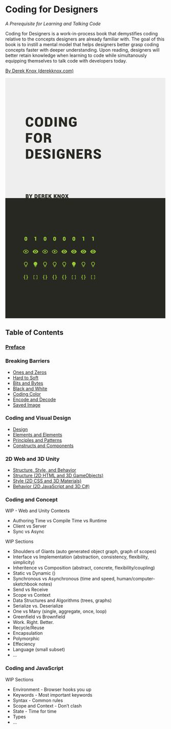 # Coding for Designers

*A Prerequisite for Learning and Talking Code*

Coding for Designers is a work-in-process book that demystifies coding relative to the concepts designers are already familiar with. The goal of this book is to instill a mental model that helps designers better grasp coding concepts faster with deeper understanding. Upon reading, designers will better retain knowledge when learning to code while simultanously equipping themselves to talk code with developers today.

[By Derek Knox (derekknox.com)](http://www.derekknox.com)

![Coding for Designers](Coding%20For%20Designers/cover-coding-for-designers.jpg "Coding for Designers")

## Table of Contents

### [Preface](Coding%20For%20Designers/Preface.md)

### Breaking Barriers
- [Ones and Zeros](Breaking%20Barriers/Ones%20and%20Zeros.md)
- [Hard to Soft](Breaking%20Barriers/Hard%20to%20Soft.md)
- [Bits and Bytes](Breaking%20Barriers/Bits%20and%20Bytes.md)
- [Black and White](Breaking%20Barriers/Black%20and%20White.md)
- [Coding Color](Breaking%20Barriers/Coding%20Color.md)
- [Encode and Decode](Breaking%20Barriers/Encode%20and%20Decode.md)
- [Saved Image](Breaking%20Barriers/Saved%20Image.md)

### Coding and Visual Design
- [Design](Coding%20and%20Visual%20Design/Design.md)
- [Elements and Elements](Coding%20and%20Visual%20Design/Elements%20and%20Elements.md)
- [Principles and Patterns](Coding%20and%20Visual%20Design/Principles%20and%20Patterns.md)
- [Constructs and Components](Coding%20and%20Visual%20Design/Constructs%20and%20Components.md)

### 2D Web and 3D Unity
- [Structure, Style, and Behavior](2D%20Web%20and%203D%20Unity/Structure,%20Style,%20and%20Behavior.md)
- [Structure (2D HTML and 3D GameObjects)](2D%20Web%20and%203D%20Unity/Structure.md)
- [Style (2D CSS and 3D Materials)](2D%20Web%20and%203D%20Unity/Style.md)
- [Behavior (2D JavaScript and 3D C#)](2D%20Web%20and%203D%20Unity/Behavior.md)

### Coding and Concept
WIP - Web and Unity Contexts
- Authoring Time vs Compile Time vs Runtime
- Client vs Server
- Sync vs Async

WIP Sections
- Shoulders of Giants (auto generated object graph, graph of scopes)
- Interface vs Implementation (abstraction, consistency, flexibility, simplicity)
- Inheritence vs Composition (abstract, concrete, flexibility/coupling)
- Static vs Dynamic ()
- Synchronous vs Asynchronous (time and speed, human/computer-sketchbook notes)
- Send vs Receive
- Scope vs Context
- Data Structures and Algorithms (trees, graphs)
- Serialize vs. Deserialize
- One vs Many (single, aggregate, once, loop)
- Greenfield vs Brownfield
- Work. Right. Better.
- Recycle/Reuse
- Encapsulation
- Polymorphic
- Effeciency
- Language (small subset)
- ...

### Coding and JavaScript
WIP Sections
- Environment - Browser hooks you up
- Keywords - Most important keywords
- Syntax - Common rules
- Scope and Context - Don’t clash
- State - Time for time
- Types
- ...
